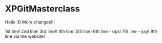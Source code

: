 # XPGitMasterclass

Hello :D
More changes!!!

1st line!
2nd line!
3rd line!!
4th line!
5th line!
6th line - ops!
7th line - yay!
8th line via the website!
